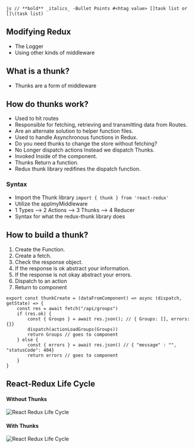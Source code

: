 ```js // **bold** _italics_ -Bullet Points #<htag value> []task list or []\(task list)```

## Modifying Redux

- The Logger
- Using other kinds of middleware



## What is a thunk?
- Thunks are a form of middleware
## How do thunks work?
- Used to hit routes
- Responsible for fetching, retrieving and transmitting data from Routes.
- Are an alternate solution to helper function files.
- Used to handle Asynchronous functions in Redux.
- Do you need thunks to change the store without fetching?
- No Longer dispatch actions Instead we dispatch Thunks.
- Invoked Inside of the component.
- Thunks Return a function.
- Redux thunk library redifines the dispatch function.

### Syntax
- Import the Thunk library ```import { thunk } from 'react-redux' ```
- Utilize the applmyMiddleware
- 1 Types --> 2 Actions --> 3 Thunks --> 4 Reducer
- Syntax for what the redux-thunk library does 

## How to build a thunk?
1. Create the Function.
2. Create a fetch.
3. Check the response object.
4. If the response is ok abstract your information.
5. If the response is not okay abstract your errors.
6. Dispatch to an action
7. Return to component

```
export const thunkCreate = (dataFromComponent) => async (dispatch, getState) => {
    const res = await fetch("/api/groups")
    if (res.ok) {
        const { Groups } = await res.json(); // { Groups: [], errors: {}}
        dispatch(actionLoadGroups(Groups))
        return Groups // goes to component
    } else {
        const { errors } = await res.json() // { "message" : "", "statusCode": 404}
        return errors // goes to component
    }
}
```

## React-Redux Life Cycle
#### Without Thunks
![React Redux Life Cycle](react-redux-life-cycle-no-thunk.png)
#### With Thunks
![React Redux Life Cycle](react-redux-life-cycle-yes-thunk.png)
